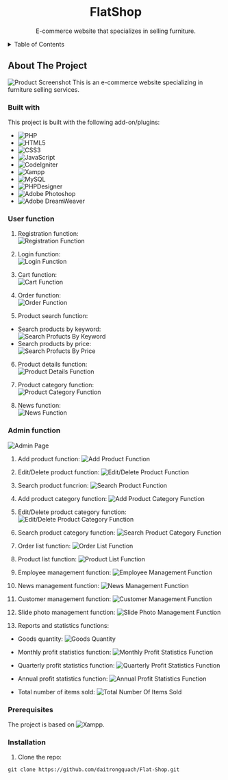 <!-- PROJECT NAME -->
<div align="center">
  <h1 align="center">FlatShop</h1>
  <p align="center">
    E-commerce website that specializes in selling furniture.
  </p>
</div>

<!-- TABLE OF CONTENTS -->
<details>
  <summary>Table of Contents</summary>
  <ol>
    <li>
      <a href="#about-the-project">About The Project</a>
      <ul>
        <li><a href="#built-with">Built With</a></li>
        <li><a href="#user-function">User Function</a></li>
        <li><a href="#admin-function">Admin Function</a></li>
      </ul>
    </li>
    <li>
      <a href="#getting-started">Getting Started</a>
      <ul>
        <li><a href="#prerequisites">Prerequisites</a></li>
        <li><a href="#installation">Installation</a></li>
      </ul>
    </li>
    <li><a href="#sitemap">Sitemap</a></li>
    <li><a href="#contributing">Contributing</a></li>
    <li><a href="#contact">Contact</a></li>
    <li>
      <a href="#getting-started-with-create-react-app">Getting Started with Create React App</a>
    </li>
  </ol>
</details>

<!-- ABOUT THE PROJECT -->
## About The Project
![Product Screenshot](./public/img/product-screenshot.png "Product Screenshot")
This is an e-commerce website specializing in furniture selling services.

<!-- BUILT WITH -->
### Built with
This project is built with the following add-on/plugins:
- ![PHP](https://img.shields.io/badge/PHP-777BB4?style=flat&logo=php&logoColor=white)
- ![HTML5](https://img.shields.io/badge/HTML5-E34F26?style=flat&logo=html5&logoColor=white)
- ![CSS3](https://img.shields.io/badge/CSS3-1572B6?style=flat&logo=css3&logoColor=white)
- ![JavaScript](https://img.shields.io/badge/JavaScript-F7DF1E?style=flat&logo=javascript&logoColor=black)
- ![CodeIgniter](https://img.shields.io/badge/Codeigniter-orange?style=flat&logo=codeigniter&logoColor=white)
- ![Xampp](https://img.shields.io/badge/xampp-%23FB7A24.svg?&style=flat&logo=xampp&logoColor=white)
- ![MySQL](https://img.shields.io/badge/mysql-%2300f.svg?style=flat&logo=mysql&logoColor=white)
- ![PHPDesigner](https://img.shields.io/badge/PHPDesigner-informational?style=flat&logo=phpdesigner&logoColor=white)
- ![Adobe Photoshop](http://img.shields.io/badge/Adobe%20Photoshop-26C9FF?style=flat&logo=adobe-photoshop&logoColor=ffffff)
- ![Adobe DreamWeaver](https://img.shields.io/badge/Adobe%20Dreamweaver-072401?style=flat&logo=Adobe%20Dreamweaver&logoColor=34F400)

<!-- USER FUNCTION -->
### User function
1. Registration function:</br>
![Registration Function](./public/img/registration-function.png "Registration Function")

2. Login function:</br>
![Login Function](./public/img/login-function.png "Login Function")

3. Cart function:</br>
![Cart Function](./public/img/cart-function.png "Cart Function")

4. Order function:</br>
![Order Function](./public/img/order-function.png "Order Function")

5. Product search function:</br>
- Search products by keyword:</br>
![Search Profucts By Keyword](./public/img/search-products-by-keyword.png "Search Profucts By Keyword")
- Search products by price:</br>
![Search Profucts By Price](./public/img/search-products-by-price.png "Search Profucts By Price")

6. Product details function:</br>
![Product Details Function](./public/img/product-details-function.png "Product Details Function")

7. Product category function:</br>
![Product Category Function](./public/img/product-category-function.png "Product Category Function")

8. News function:</br>
![News Function](./public/img/news-function.png "News Function")

<!-- ADMIN FUNCTION -->
### Admin function
![Admin Page](./public/img/admin-page.png "Admin Page")

1. Add product function:
![Add Product Function](./public/img/add-product-function.png "Add Product Function")

2. Edit/Delete product function:
![Edit/Delete Product Function](./public/img/edit-delete-product-function.png "Edit/Delete Product Function")

3. Search product funcrion:
![Search Product Function](./public/img/search-product-function.png "Search Product Function")

4. Add product category function:
![Add Product Category Function](./public/img/add-product-categpry-function.png "Add Product Category Function")

5. Edit/Delete product category function:
![Edit/Delete Product Category Function](./public/img/edit-delete-product-categpry-function.png "Edit/Delete Product Category Function")

6. Search product category function:
![Search Product Category Function](./public/img/search-product-categpry-function.png "Search Product Category Function")

7. Order list function:
![Order List Function](./public/img/order-list-function.png "Order List Function")

8. Product list function:
![Product List Function](./public/img/product-list-function.png "Product List Function")

9. Employee management function:
![Employee Management Function](./public/img/employee-management-function.png "Employee Management Function")

10. News management function:
![News Management Function](./public/img/news-management-function.png "News Management Function")

11. Customer management function:
![Customer Management Function](./public/img/customer-management-function.png "Customer Management Function")


12. Slide photo management function:
![Slide Photo Management Function](./public/img/slide-photo-management-function.png "Slide Photo Management Function")

13. Reports and statistics functions:</br>
- Goods quantity:
![Goods Quantity](./public/img/goods-quantity.png "Goods Quantity")

- Monthly profit statistics function:
![Monthly Profit Statistics Function](./public/img/monthly-profit-statistics-function.png "Monthly Profit Statistics Function")

- Quarterly profit statistics function:
![Quarterly Profit Statistics Function](./public/img/quarterly-profit-statistics-function.png "Quarterly Profit Statistics Function")

- Annual profit statistics function:
![Annual Profit Statistics Function](./public/img/annual-profit-statistics-function.png "Annual Profit Statistics Function")

- Total number of items sold:
![Total Number Of Items Sold](./public/img/total-number-of-items-sold.png "Total Number Of Items Sold")

<!-- PREREQUISITES -->
### Prerequisites
The project is based on ![Xampp](https://img.shields.io/badge/xampp-%23FB7A24.svg?&style=flat&logo=xampp&logoColor=white).

<!-- INSTALLATION -->
### Installation
1. Clone the repo:
```
git clone https://github.com/daitrongquach/Flat-Shop.git
```
